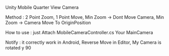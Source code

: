 Unity Mobile Quarter View Camera

Method : 2 Point Zoom, 1 Point Move, Min Zoom -> Dont Move Camera, Min Zoom -> Camera Move To OriginPosition

How to use : just Attach MobileCameraController.cs Your MainCamera

Notify : it correctly work in Android, Reverse Move in Editor, 
My Camera is rotated y 90 


